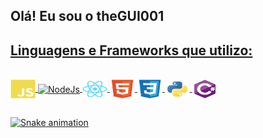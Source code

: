 ## Olá! Eu sou o theGUI001

<div align="center">
  <a href="https://github.com/thegui001">
<!--   <img height="180em" src="https://github-readme-stats.vercel.app/api?username=thegui001&show_icons=true&theme=vision-friendly-dark&include_all_commits=true&count_private=true"/> -->
<!-- -<img height="180em" src="https://github-readme-stats.vercel.app/api/top-langs/?username=thegui001&layout=compact&langs_count=10&theme=vision-friendly-dark"/> - -->
</div>

## Linguagens e Frameworks que utilizo:
  <div aling="center" style="display: inline_block"><br>
  <img align="center" alt="Js" height="30" width="40" src="https://raw.githubusercontent.com/devicons/devicon/master/icons/javascript/javascript-plain.svg">
  <img align="center" alt="NodeJs" height="30" width="40" src="https://cdn.jsdelivr.net/gh/devicons/devicon/icons/nodejs/nodejs-original.svg" />
  <img align="center" alt="React" height="30" width="40" src="https://raw.githubusercontent.com/devicons/devicon/master/icons/react/react-original.svg">
  <img align="center" alt="HTML" height="30" width="40" src="https://raw.githubusercontent.com/devicons/devicon/master/icons/html5/html5-original.svg">
  <img align="center" alt="CSS" height="30" width="40" src="https://raw.githubusercontent.com/devicons/devicon/master/icons/css3/css3-original.svg">
  <img align="center" alt="Python" height="30" width="40" src="https://raw.githubusercontent.com/devicons/devicon/master/icons/python/python-original.svg">
  <img align="center" alt="Csharp" height="30" width="40" src="https://raw.githubusercontent.com/devicons/devicon/master/icons/csharp/csharp-original.svg">
</div>
  
  ##
  
![Snake animation](https://github.com/theGUI001/theGUI001/blob/output/github-contribution-grid-snake.svg)
